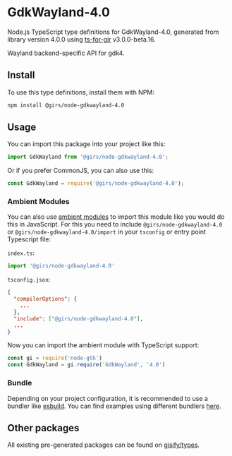 
# GdkWayland-4.0

Node.js TypeScript type definitions for GdkWayland-4.0, generated from library version 4.0.0 using [ts-for-gir](https://github.com/gjsify/ts-for-gir) v3.0.0-beta.16.

Wayland backend-specific API for gdk4.

## Install

To use this type definitions, install them with NPM:
```bash
npm install @girs/node-gdkwayland-4.0
```

## Usage

You can import this package into your project like this:
```ts
import GdkWayland from '@girs/node-gdkwayland-4.0';
```

Or if you prefer CommonJS, you can also use this:
```ts
const GdkWayland = require('@girs/node-gdkwayland-4.0');
```

### Ambient Modules

You can also use [ambient modules](https://github.com/gjsify/ts-for-gir/tree/main/packages/cli#ambient-modules) to import this module like you would do this in JavaScript.
For this you need to include `@girs/node-gdkwayland-4.0` or `@girs/node-gdkwayland-4.0/import` in your `tsconfig` or entry point Typescript file:

`index.ts`:
```ts
import '@girs/node-gdkwayland-4.0'
```

`tsconfig.json`:
```json
{
  "compilerOptions": {
    ...
  },
  "include": ["@girs/node-gdkwayland-4.0"],
  ...
}
```

Now you can import the ambient module with TypeScript support: 

```ts
const gi = require('node-gtk')
const GdkWayland = gi.require('GdkWayland', '4.0')
```


### Bundle

Depending on your project configuration, it is recommended to use a bundler like [esbuild](https://esbuild.github.io/). You can find examples using different bundlers [here](https://github.com/gjsify/ts-for-gir/tree/main/examples).

## Other packages

All existing pre-generated packages can be found on [gjsify/types](https://github.com/gjsify/types).

